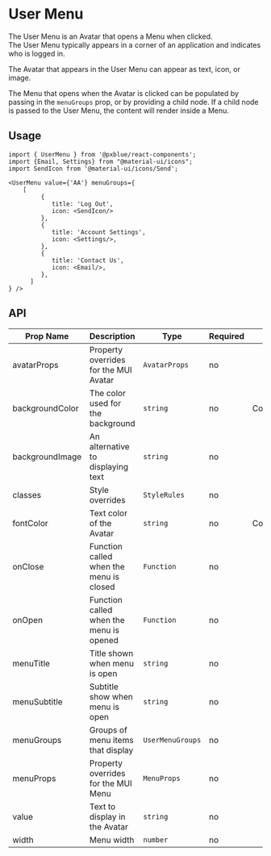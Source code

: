 # User Menu
The User Menu is an Avatar that opens a Menu when clicked.  
The User Menu typically appears in a corner of an application and indicates who is logged in.

The Avatar that appears in the User Menu can appear as text, icon, or image.

The Menu that opens when the Avatar is clicked can be populated by passing in the `menuGroups` prop, or by providing a child node.
If a child node is passed to the User Menu, the content will render inside a Menu.

## Usage
```
import { UserMenu } from '@pxblue/react-components';
import {Email, Settings} from "@material-ui/icons";
import SendIcon from '@material-ui/icons/Send';

<UserMenu value={'AA'} menuGroups={
    [
         {
            title: 'Log Out',
            icon: <SendIcon/>
         },
         {
            title: 'Account Settings',
            icon: <Settings/>,
         },
         {
            title: 'Contact Us',
            icon: <Email/>,
         },
      ]
} />

```


## API
| Prop Name         | Description                             | Type                     | Required | Default             | Examples                                |
|-------------------|-----------------------------------------|--------------------------|----------|---------------------|-----------------------------------------|
| avatarProps       | Property overrides for the MUI Avatar   | `AvatarProps`            | no       |                     |                                         |
| backgroundColor   | The color used for the background       | `string`                 | no       | Colors.blue[50]     |                                         |
| backgroundImage   | An alternative to displaying text       | `string`                 | no       |                     |                                         |
| classes           | Style overrides                         | `StyleRules`             | no       |                     |                                         |
| fontColor         | Text color of the Avatar                | `string`                 | no       | Colors.blue[500]    |                                         |
| onClose           | Function called when the menu is closed | `Function`               | no       |                     |                                         |
| onOpen            | Function called when the menu is opened | `Function`               | no       |                     |                                         |
| menuTitle         | Title shown when menu is open           | `string`                 | no       |                     |                                         |
| menuSubtitle      | Subtitle show when menu is open         | `string`                 | no       |                     |                                         |
| menuGroups        | Groups of menu items that display       | `UserMenuGroups`         | no       |                     |                                         |
| menuProps         | Property overrides for the MUI Menu     | `MenuProps`              | no       |                     |                                         |
| value             | Text to display in the Avatar           | `string`                 | no       |                     |                                         |
| width             | Menu width                              | `number`                 | no       |                     |                                         |

